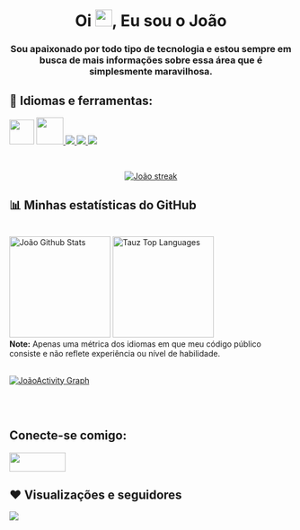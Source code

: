 <h1 align="center">Oi <img src="https://raw.githubusercontent.com/MartinHeinz/MartinHeinz/master/wave.gif" width="30px">, Eu sou o João</h1>
<h3 align="center">Sou apaixonado por todo tipo de tecnologia e estou sempre em busca de mais informações sobre essa área que é simplesmente maravilhosa.</h3>

## 🚀 Idiomas e ferramentas:

<p align="left"> 
    <a href="https://code.visualstudio.com/docs" target="_blank"> <img src="https://upload.wikimedia.org/wikipedia/commons/thumb/9/9a/Visual_Studio_Code_1.35_icon.svg/1024px-Visual_Studio_Code_1.35_icon.svg.png"  width="44" height="44"/></a>
    <a href="https://developer.mozilla.org/en-US/docs/Web/JavaScript" target="_blank"> <img src="https://img.icons8.com/color/48/000000/javascript.png"  width="48" height="48"/> </a> 
    <a href="https://www.w3.org/html/" target="_blank"> <img src="https://img.icons8.com/color/48/000000/html-5.png"/> </a> 
    <a href="https://www.w3schools.com/css/" target="_blank"> <img src="https://img.icons8.com/color/48/000000/css3.png"/> </a>   
    <a href="https://git-scm.com/" target="_blank"> <img src="https://img.icons8.com/color/48/000000/git.png"/> </a>
    
   
</p>

<br/>

<p align="center">
    <a href="https://github.com/jaoteixeira/jaoteixeira">
        <img title="🔥 Get streak stats for your profile at git.io/streak-stats" alt="João streak" src="https://github-readme-streak-stats.herokuapp.com/?user=jaoteixeira&theme=black-ice&hide_border=true&stroke=0000&background=060A0CD0"/>
    </a>
</p>

## 📊 Minhas estatísticas do GitHub

  <br/>
  <a href="https://github.com/jaoteixeira/jaoteixeira"><img alt="João Github Stats" height="180em" src="https://github-readme-stats.vercel.app/api?username=jaoteixeira&show_icons=true&count_private=true&theme=react&hide_border=true&bg_color=0D1117" /></a>
  <a href="https://github.com/tauz-hub/tauz-hub.git"><img alt="Tauz Top Languages" height="180em" src="https://github-readme-stats.vercel.app/api/top-langs/?username=jaoteixeira&langs_count=8&count_private=true&layout=compact&theme=react&hide_border=true&bg_color=0D1117" /></a>
  <br/>
  <b>Note:</b> Apenas uma métrica dos idiomas em que meu código público consiste e não reflete experiência ou nível de habilidade.

<br/>
<br/>

<a href="https://github.com/jaoteixeira/jaoteixeira"><img alt="JoãoActivity Graph" src="https://activity-graph.herokuapp.com/graph?username=jaoteixeira&bg_color=0D1117&color=5BCDEC&line=5BCDEC&point=FFFFFF&hide_border=true" /></a>

<br/>
<br/>

## Conecte-se comigo:

<p align="left">

<a href = "https://discord.com/channels/@me/937457011057102948"><img width="100" height="34" src="https://cdn.arstechnica.net/wp-content/uploads/2017/08/Discord-LogoWordmark-Color.png"/></a>

</p>

## ❤ Visualizações e seguidores

<a href="https://github.com/Meghna-DAS/github-profile-views-counter">
    <img src="https://komarev.com/ghpvc/?username=jaoteixeira">
</a>
